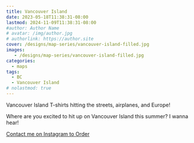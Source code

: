 ```yaml
---
title: Vancouver Island
date: 2023-05-18T11:38:31-08:00
lastmod: 2024-11-09T11:38:31-08:00
#author: Author Name
# avatar: /img/author.jpg
# authorlink: https://author.site
cover: /designs/map-series/vancouver-island-filled.jpg
images:
   - /designs/map-series/vancouver-island-filled.jpg
categories:
  - maps
tags:
  - BC
  - Vancouver Island
# nolastmod: true
---
```




Vancouver Island T-shirts hitting the streets, airplanes, and Europe!

Where are you excited to hit up on Vancouver Island this summer? I wanna hear!

<!--more-->


[Contact me on Instagram to Order](https://www.instagram.com/zealousfashion/p/CsZRQwgPj6L)
